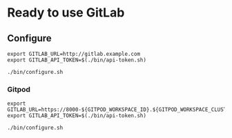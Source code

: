 # Ready to use GitLab

## Configure

```
export GITLAB_URL=http://gitlab.example.com
export GITLAB_API_TOKEN=$(./bin/api-token.sh)

./bin/configure.sh
```

### Gitpod

```
export GITLAB_URL=https://8000-${GITPOD_WORKSPACE_ID}.${GITPOD_WORKSPACE_CLUSTER_HOST}
export GITLAB_API_TOKEN=$(./bin/api-token.sh)

./bin/configure.sh
```
